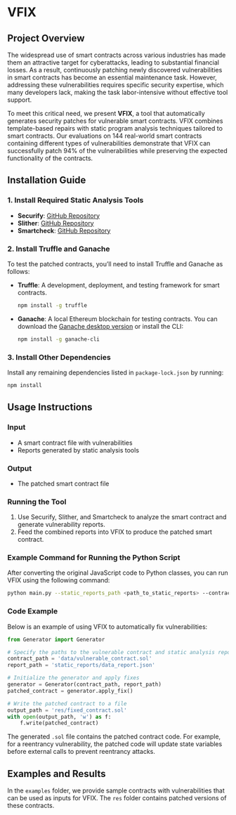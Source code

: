 # VFIX

## Project Overview
The widespread use of smart contracts across various industries has made them an attractive target for cyberattacks, leading to substantial financial losses. As a result, continuously patching newly discovered vulnerabilities in smart contracts has become an essential maintenance task. However, addressing these vulnerabilities requires specific security expertise, which many developers lack, making the task labor-intensive without effective tool support.

To meet this critical need, we present **VFIX**, a tool that automatically generates security patches for vulnerable smart contracts. VFIX combines template-based repairs with static program analysis techniques tailored to smart contracts. Our evaluations on 144 real-world smart contracts containing different types of vulnerabilities demonstrate that VFIX can successfully patch 94% of the vulnerabilities while preserving the expected functionality of the contracts.

## Installation Guide

### 1. Install Required Static Analysis Tools
- **Securify**: [GitHub Repository](https://github.com/eth-sri/securify)
- **Slither**: [GitHub Repository](https://github.com/crytic/slither)
- **Smartcheck**: [GitHub Repository](https://github.com/smartdec/smartcheck)

### 2. Install Truffle and Ganache
To test the patched contracts, you’ll need to install Truffle and Ganache as follows:

- **Truffle**: A development, deployment, and testing framework for smart contracts.
  ```bash
  npm install -g truffle
  ```

- **Ganache**: A local Ethereum blockchain for testing contracts. You can download the [Ganache desktop version](https://trufflesuite.com/ganache/) or install the CLI:
  ```bash
  npm install -g ganache-cli
  ```

### 3. Install Other Dependencies
Install any remaining dependencies listed in `package-lock.json` by running:
```bash
npm install
```

## Usage Instructions

### Input
- A smart contract file with vulnerabilities
- Reports generated by static analysis tools

### Output
- The patched smart contract file

### Running the Tool
1. Use Securify, Slither, and Smartcheck to analyze the smart contract and generate vulnerability reports.
2. Feed the combined reports into VFIX to produce the patched smart contract.

### Example Command for Running the Python Script
After converting the original JavaScript code to Python classes, you can run VFIX using the following command:
```bash
python main.py --static_reports_path <path_to_static_reports> --contract_path <path_to_contract> --output_path <path_to_output>
```

### Code Example
Below is an example of using VFIX to automatically fix vulnerabilities:

```python
from Generator import Generator

# Specify the paths to the vulnerable contract and static analysis report
contract_path = 'data/vulnerable_contract.sol'
report_path = 'static_reports/data_report.json'

# Initialize the generator and apply fixes
generator = Generator(contract_path, report_path)
patched_contract = generator.apply_fix()

# Write the patched contract to a file
output_path = 'res/fixed_contract.sol'
with open(output_path, 'w') as f:
    f.write(patched_contract)
```

The generated `.sol` file contains the patched contract code. For example, for a reentrancy vulnerability, the patched code will update state variables before external calls to prevent reentrancy attacks.

## Examples and Results

In the `examples` folder, we provide sample contracts with vulnerabilities that can be used as inputs for VFIX. The `res` folder contains patched versions of these contracts.

